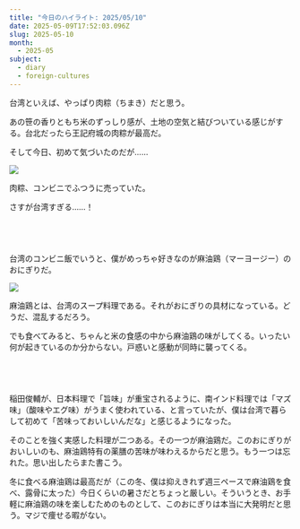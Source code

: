 ```yaml
---
title: "今日のハイライト: 2025/05/10"
date: 2025-05-09T17:52:03.096Z
slug: 2025-05-10
month:
  - 2025-05
subject:
  - diary
  - foreign-cultures
---
```

台湾といえば、やっぱり肉粽（ちまき）だと思う。

あの笹の香りともち米のずっしり感が、土地の空気と結びついている感じがする。台北だったら王記府城の肉粽が最高だ。

そして今日、初めて気づいたのだが……

![](/images/diary/2025-05-10/pxl_20250510_160558101.jpg)

肉粽、コンビニでふつうに売っていた。

さすが台湾すぎる……！

###### 　﻿

台湾のコンビニ飯でいうと、僕がめっちゃ好きなのが麻油鶏（マーヨージー）のおにぎりだ。

![](/images/diary/2025-05-10/pxl_20250510_160624014.jpg)

麻油鶏とは、台湾のスープ料理である。それがおにぎりの具材になっている。どうだ、混乱するだろう。

でも食べてみると、ちゃんと米の食感の中から麻油鶏の味がしてくる。いったい何が起きているのか分からない。戸惑いと感動が同時に襲ってくる。

###### 　﻿

稲田俊輔が、日本料理で「旨味」が重宝されるように、南インド料理では「マズ味」（酸味やエグ味）がうまく使われている、と言っていたが、僕は台湾で暮らして初めて「苦味っておいしいんだな」と感じるようになった。

そのことを強く実感した料理が二つある。その一つが麻油鶏だ。このおにぎりがおいしいのも、麻油鶏特有の薬膳の苦味が味わえるからだと思う。もう一つは忘れた。思い出したらまた書こう。

冬に食べる麻油鶏は最高だが（この冬、僕は抑えきれず週三ペースで麻油鶏を食べ、露骨に太った）今日くらいの暑さだとちょっと厳しい。そういうとき、お手軽に麻油鶏の味を楽しむためのものとして、このおにぎりは本当に大発明だと思う。マジで痩せる暇がない。